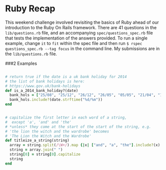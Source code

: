 Ruby Recap
==========

This weekend challenge involved revisiting the basics of Ruby ahead of our introduction to the Ruby On Rails framework. There are 41 questions in the `lib/questions.rb` file, and an accompanying `spec/questions_spec.rb` file that tests the implementation of the answers provided.  To run a single example, change `it` to `fit` within the spec file and then run `$ rspec questions_spec.rb --tag focus` in the command line.  My submissions are in the `lib/questions.rb` file.

###2 Examples

```ruby

# return true if the date is a uk bank holiday for 2014
# the list of bank holidays is here:
# https://www.gov.uk/bank-holidays
def is_a_2014_bank_holiday?(date)
  bank_hols = ["25/08", "25/12", "26/12", "26/05", "05/05", "21/04", "18/04", "01/01"]
  bank_hols.include?(date.strftime("%d/%m"))
end


# capitalize the first letter in each word of a string, 
#  except 'a', 'and' and 'the'
# *unless* they come at the start of the start of the string, e.g.
# 'the lion the witch and the wardrobe' becomes
# 'The Lion the Witch and the Wardrobe'
def titleize_a_string(string)
  array = string.split(/\W+/).map {|x| ["and", "a", "the"].include?(x) ? x : x.capitalize}
  string = array.join(" ")
  string[0] = string[0].capitalize
  string
end

```